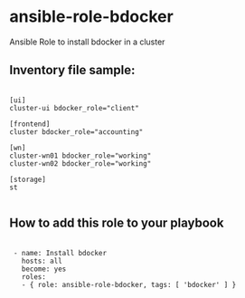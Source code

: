 # ansible-role-bdocker
Ansible Role to install bdocker in a cluster

## Inventory file sample:
<pre>
 <code>
[ui]
cluster-ui bdocker_role="client"

[frontend]
cluster bdocker_role="accounting"

[wn]
cluster-wn01 bdocker_role="working"
cluster-wn02 bdocker_role="working"

[storage]
st
 </code>
</pre>

## How to add this role to your playbook
<pre>
 <code>
 - name: Install bdocker
   hosts: all
   become: yes
   roles:
   - { role: ansible-role-bdocker, tags: [ 'bdocker' ] }
   </code>
  </pre>

